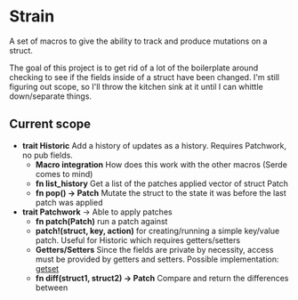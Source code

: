 # Strain

A set of macros to give the ability to track and produce mutations on a struct.

The goal of this project is to get rid of a lot of the boilerplate around checking to see if the fields
inside of a struct have been changed. I'm still figuring out scope, so I'll throw the kitchen sink at it
until I can whittle down/separate things.

## Current scope

- **trait Historic** Add a history of updates as a history. Requires Patchwork, no pub fields.
  - **Macro integration** How does this work with the other macros (Serde comes to mind)
  - **fn list_history** Get a list of the patches applied vector of struct Patch
  - **fn pop() -> Patch** Mutate the struct to the state it was before the last patch was applied
- **trait Patchwork** -> Able to apply patches
  - **fn patch(Patch)** run a patch against
  - **patch!(struct, key, action)** for creating/running a simple key/value patch. Useful for Historic which
    requires getters/setters
  - **Getters/Setters** Since the fields are private by necessity, access must be provided by getters and
    setters. Possible implementation: [getset](https://github.com/Hoverbear/getset/)
  - **fn diff(struct1, struct2) -> Patch** Compare and return the differences between